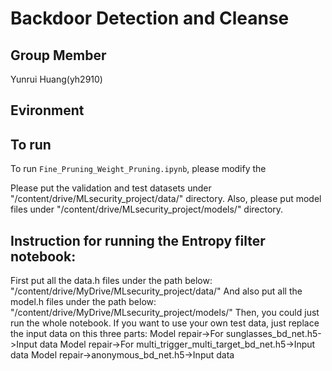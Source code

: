 # Backdoor Detection and Cleanse

## Group Member

Yunrui Huang(yh2910)



## Evironment



## To run 

To run `Fine_Pruning_Weight_Pruning.ipynb`, please modify the  

Please put the validation and test datasets under "/content/drive/MLsecurity_project/data/" directory.
Also, please put model files under "/content/drive/MLsecurity_project/models/" directory.

## Instruction for running the Entropy filter notebook:

First put all the data.h files under the path below:
"/content/drive/MyDrive/MLsecurity_project/data/"
And also put all the model.h files under the path below:
"/content/drive/MyDrive/MLsecurity_project/models/"
Then, you could just run the whole notebook. 
If you want to use your own test data, just replace the input data on this three parts:
Model repair->For sunglasses_bd_net.h5->Input data
Model repair->For multi_trigger_multi_target_bd_net.h5->Input data
Model repair->anonymous_bd_net.h5->Input data

